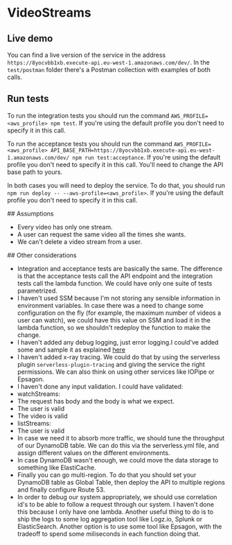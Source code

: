 # VideoStreams

## Live demo

You can find a live version of the service in the address `https://8yocvbb1xb.execute-api.eu-west-1.amazonaws.com/dev/`.
In the `test/postman` folder there's a Postman collection with examples of both calls.

## Run tests

To run the integration tests you should run the command `AWS_PROFILE=<aws_profile> npm test`. If you're using the default profile you don't need to specify it in this call.

To run the acceptance tests you should run the command `AWS_PROFILE=<aws_profile> API_BASE_PATH=https://8yocvbb1xb.execute-api.eu-west-1.amazonaws.com/dev/ npm run test:acceptance`. If you're using the default profile you don't need to specify it in this call. You'll need to change the API base path to yours.

In both cases you will need to deploy the service. To do that, you should run `npm run deploy -- --aws-profile=<aws_profile>`. If you're using the default profile you don't need to specify it in this call.

## Assumptions

- Every video has only one stream.
- A user can request the same video all the times she wants.
- We can't delete a video stream from a user.

## Other considerations

- Integration and acceptance tests are basically the same. The difference is that the acceptance tests call the API endpoint and the integration tests call the lambda function. We could have only one suite of tests parametrized.
- I haven't used SSM because I'm not storing any sensible information in environment variables. In case there was a need to change some configuration on the fly (for example, the maximum number of videos a user can watch), we could have this value on SSM and load it in the lambda function, so we shouldn't redeploy the function to make the change.
- I haven't added any debug logging, just error logging.I could've added some and sample it as explained [here](https://theburningmonk.com/2018/04/you-need-to-sample-debug-logs-in-production/)
- I haven't added x-ray tracing. We could do that by using the serverless plugin `serverless-plugin-tracing` and giving the service the right permissions. We can also think on using other services like IOPipe or Epsagon.
- I haven't done any input validation. I could have validated:
 - watchStreams:
  - The request has body and the body is what we expect.
  - The user is valid
  - The video is valid
 - listStreams:
  - The user is valid
- In case we need it to absorb more traffic, we should tune the throughput of our DynamoDB table. We can do this via the serverless.yml file, and assign different values on the different environments.
- In case DynamoDB wasn't enough, we could move the data storage to something like ElastiCache.
- Finally you can go multi-region. To do that you should set your DynamoDB table as Global Table, then deploy the API to multiple regions and finally configure Route 53.
- In order to debug our system appropriately, we should use correlation id's to be able to follow a request through our system. I haven't done this because I only have one lambda. Another useful thing to do is to ship the logs to some log aggregation tool like Logz.io, Splunk or ElasticSearch. Another option is to use some tool like Epsagon, with the tradeoff to spend some miliseconds in each function doing that.
